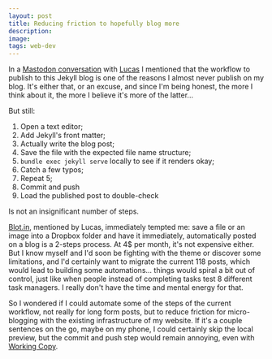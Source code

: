 ```yaml
---
layout: post
title: Reducing friction to hopefully blog more
description:
image:
tags: web-dev
---
```

In a [Mastodon conversation](https://post.lurk.org/@lucas/110002373603911557) with [Lucas](https://lucas.love) I mentioned that the workflow to publish to this Jekyll blog is one of the reasons I almost never publish on my blog. It's either that, or an excuse, and since I'm being honest, the more I think about it, the more I believe it's more of the latter...

But still:
1. Open a text editor;
2. Add Jekyll's front matter;
3. Actually write the blog post;
4. Save the file with the expected file name structure;
5. `bundle exec jekyll serve` locally to see if it renders okay;
6. Catch a few typos;
7. Repeat 5;
8. Commit and push
9. Load the published post to double-check

Is not an insignificant number of steps.

[Blot.in](https://blot.im), mentioned by Lucas, immediately tempted me: save a file or an image into a Dropbox folder and have it immediately, automatically posted on a blog is a 2-steps process. At 4$ per month, it's not expensive either. But I know myself and I'd soon be fighting with the theme or discover some limitations, and I'd certainly want to migrate the current 118 posts, which would lead to building some automations... things would spiral a bit out of control, just like when people instead of completing tasks test 8 different task managers. I really don't have the time and mental energy for that.

So I wondered if I could automate some of the steps of the current workflow, not really for long form posts, but to reduce friction for micro-blogging with the existing infrastructure of my website. If it's a couple sentences on the go, maybe on my phone, I could certainly skip the local preview, but the commit and push step would remain annoying, even with [Working Copy](https://apps.apple.com/us/app/working-copy-git-client/id896694807).
